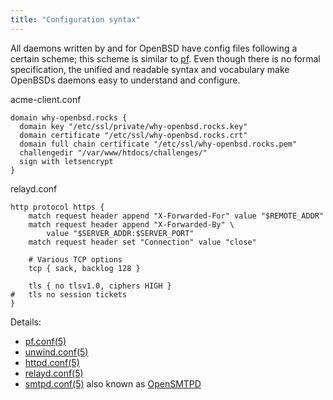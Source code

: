 ```yaml
---
title: "Configuration syntax"
---
```


All daemons written by and for OpenBSD have config files following a certain scheme;
this scheme is similar to [pf](/pf). Even though there is no formal specification, the
unified and readable syntax and vocabulary make OpenBSDs daemons easy to
understand and configure.

acme-client.conf
```
domain why-openbsd.rocks {
  domain key "/etc/ssl/private/why-openbsd.rocks.key"
  domain certificate "/etc/ssl/why-openbsd.rocks.crt"
  domain full chain certificate "/etc/ssl/why-openbsd.rocks.pem"
  challengedir "/var/www/htdocs/challenges/"
  sign with letsencrypt
}
```

relayd.conf
```
http protocol https {
	match request header append "X-Forwarded-For" value "$REMOTE_ADDR"
	match request header append "X-Forwarded-By" \
	    value "$SERVER_ADDR:$SERVER_PORT"
	match request header set "Connection" value "close"

	# Various TCP options
	tcp { sack, backlog 128 }

 	tls { no tlsv1.0, ciphers HIGH }
#	tls no session tickets
}
```

Details:

* [pf.conf(5)](https://man.openbsd.org/pf.conf.5)
* [unwind.conf(5)](https://man.openbsd.org/unwind.conf.5)
* [httpd.conf(5)](https://man.openbsd.org/httpd.conf.5)
* [relayd.conf(5)](https://man.openbsd.org/relayd.conf.5)
* [smtpd.conf(5)](https://man.openbsd.org/smtpd.conf.5) also known as [OpenSMTPD](/fact/OpenSMTPD.md)
